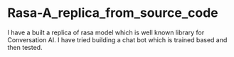 # Rasa-A_replica_from_source_code
I have a built a replica of rasa model which is well known library for Conversation AI. I have tried building a chat bot which is trained based and then tested.
